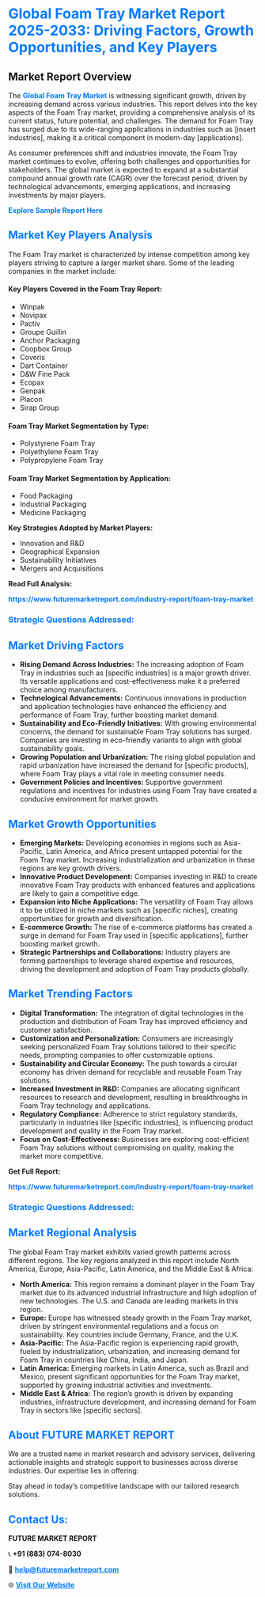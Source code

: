<h1 style="color: #007BFF;">Global Foam Tray Market Report 2025-2033: Driving Factors, Growth Opportunities, and Key Players</h1>

<section id="overview">
<h2>Market Report Overview</h2>
<p>The <a href="https://www.futuremarketreport.com/industry-report/foam-tray-market" style="color: #007BFF; text-decoration: none;"><strong>Global Foam Tray Market</strong></a> is witnessing significant growth, driven by increasing demand across various industries. This report delves into the key aspects of the Foam Tray market, providing a comprehensive analysis of its current status, future potential, and challenges. The demand for Foam Tray has surged due to its wide-ranging applications in industries such as [insert industries], making it a critical component in modern-day [applications].</p>
<p>As consumer preferences shift and industries innovate, the Foam Tray market continues to evolve, offering both challenges and opportunities for stakeholders. The global market is expected to expand at a substantial compound annual growth rate (CAGR) over the forecast period, driven by technological advancements, emerging applications, and increasing investments by major players.</p>
</section>

<section id="overview">
<p><a href="https://www.futuremarketreport.com/request-sample/reportId=26736" style="color: #007BFF; text-decoration: none;"><strong>Explore Sample Report Here</strong></a></p>
</section>

<section id="key-players">
<h2 style="color: #007BFF;">Market Key Players Analysis</h2>
<p>The Foam Tray market is characterized by intense competition among key players striving to capture a larger market share. Some of the leading companies in the market include:</p>
<h4>Key Players Covered in the Foam Tray Report:</h4>
<ul><li>Winpak</li><li>Novipax</li><li>Pactiv</li><li>Groupe Guillin</li><li>Anchor Packaging</li><li>Coopbox Group</li><li>Coveris</li><li>Dart Container</li><li>D&amp;W Fine Pack</li><li>Ecopax</li><li>Genpak</li><li>Placon</li><li>Sirap Group</li></ul>
<h4>Foam Tray Market Segmentation by Type:</h4>
<ul><li>Polystyrene Foam Tray</li><li>Polyethylene Foam Tray</li><li>Polypropylene Foam Tray</li></ul>

<h4>Foam Tray Market Segmentation by Application:</h4>
<ul><li>Food Packaging</li><li>Industrial Packaging</li><li>Medicine Packaging</li></ul>
<p><strong>Key Strategies Adopted by Market Players:</strong></p>
<ul>
<li>Innovation and R&D</li>
<li>Geographical Expansion</li>
<li>Sustainability Initiatives</li>
<li>Mergers and Acquisitions</li>
</ul>
</section>

<section>
<p><strong>Read Full Analysis: </strong></p><a href="https://www.futuremarketreport.com/industry-report/foam-tray-market" style="color: #007BFF; text-decoration: none;"><strong>https://www.futuremarketreport.com/industry-report/foam-tray-market</strong></a>
<h3 style="color: #007BFF;">Strategic Questions Addressed:</h3>
</section>

<section id="driving-factors">
<h2 style="color: #007BFF;">Market Driving Factors</h2>
<ul>
<li><strong>Rising Demand Across Industries:</strong> The increasing adoption of Foam Tray in industries such as [specific industries] is a major growth driver. Its versatile applications and cost-effectiveness make it a preferred choice among manufacturers.</li>
<li><strong>Technological Advancements:</strong> Continuous innovations in production and application technologies have enhanced the efficiency and performance of Foam Tray, further boosting market demand.</li>
<li><strong>Sustainability and Eco-Friendly Initiatives:</strong> With growing environmental concerns, the demand for sustainable Foam Tray solutions has surged. Companies are investing in eco-friendly variants to align with global sustainability goals.</li>
<li><strong>Growing Population and Urbanization:</strong> The rising global population and rapid urbanization have increased the demand for [specific products], where Foam Tray plays a vital role in meeting consumer needs.</li>
<li><strong>Government Policies and Incentives:</strong> Supportive government regulations and incentives for industries using Foam Tray have created a conducive environment for market growth.</li>
</ul>
</section>

<section id="growth-opportunities">
<h2 style="color: #007BFF;">Market Growth Opportunities</h2>
<ul>
<li><strong>Emerging Markets:</strong> Developing economies in regions such as Asia-Pacific, Latin America, and Africa present untapped potential for the Foam Tray market. Increasing industrialization and urbanization in these regions are key growth drivers.</li>
<li><strong>Innovative Product Development:</strong> Companies investing in R&D to create innovative Foam Tray products with enhanced features and applications are likely to gain a competitive edge.</li>
<li><strong>Expansion into Niche Applications:</strong> The versatility of Foam Tray allows it to be utilized in niche markets such as [specific niches], creating opportunities for growth and diversification.</li>
<li><strong>E-commerce Growth:</strong> The rise of e-commerce platforms has created a surge in demand for Foam Tray used in [specific applications], further boosting market growth.</li>
<li><strong>Strategic Partnerships and Collaborations:</strong> Industry players are forming partnerships to leverage shared expertise and resources, driving the development and adoption of Foam Tray products globally.</li>
</ul>
</section>

<section id="trending-factors">
<h2 style="color: #007BFF;">Market Trending Factors</h2>
<ul>
<li><strong>Digital Transformation:</strong> The integration of digital technologies in the production and distribution of Foam Tray has improved efficiency and customer satisfaction.</li>
<li><strong>Customization and Personalization:</strong> Consumers are increasingly seeking personalized Foam Tray solutions tailored to their specific needs, prompting companies to offer customizable options.</li>
<li><strong>Sustainability and Circular Economy:</strong> The push towards a circular economy has driven demand for recyclable and reusable Foam Tray solutions.</li>
<li><strong>Increased Investment in R&D:</strong> Companies are allocating significant resources to research and development, resulting in breakthroughs in Foam Tray technology and applications.</li>
<li><strong>Regulatory Compliance:</strong> Adherence to strict regulatory standards, particularly in industries like [specific industries], is influencing product development and quality in the Foam Tray market.</li>
<li><strong>Focus on Cost-Effectiveness:</strong> Businesses are exploring cost-efficient Foam Tray solutions without compromising on quality, making the market more competitive.</li>
</ul>
</section>

<section>
<p><strong>Get Full Report: </strong></p><a href="https://www.futuremarketreport.com/industry-report/foam-tray-market" style="color: #007BFF; text-decoration: none;"><strong>https://www.futuremarketreport.com/industry-report/foam-tray-market</strong></a>
<h3 style="color: #007BFF;">Strategic Questions Addressed:</h3>
</section>


<section id="regional-analysis">
<h2 style="color: #007BFF;">Market Regional Analysis</h2>
<p>The global Foam Tray market exhibits varied growth patterns across different regions. The key regions analyzed in this report include North America, Europe, Asia-Pacific, Latin America, and the Middle East & Africa:</p>
<ul>
<li><strong>North America:</strong> This region remains a dominant player in the Foam Tray market due to its advanced industrial infrastructure and high adoption of new technologies. The U.S. and Canada are leading markets in this region.</li>
<li><strong>Europe:</strong> Europe has witnessed steady growth in the Foam Tray market, driven by stringent environmental regulations and a focus on sustainability. Key countries include Germany, France, and the U.K.</li>
<li><strong>Asia-Pacific:</strong> The Asia-Pacific region is experiencing rapid growth, fueled by industrialization, urbanization, and increasing demand for Foam Tray in countries like China, India, and Japan.</li>
<li><strong>Latin America:</strong> Emerging markets in Latin America, such as Brazil and Mexico, present significant opportunities for the Foam Tray market, supported by growing industrial activities and investments.</li>
<li><strong>Middle East & Africa:</strong> The region’s growth is driven by expanding industries, infrastructure development, and increasing demand for Foam Tray in sectors like [specific sectors].</li>
</ul>
</section>

<footer>
<h2 style="color: #007BFF;">About FUTURE MARKET REPORT</h2>
<p>We are a trusted name in market research and advisory services, delivering actionable insights and strategic support to businesses across diverse industries. Our expertise lies in offering:</p>

<p>Stay ahead in today’s competitive landscape with our tailored research solutions.</p>

<h2 style="color: #007BFF;">Contact Us:</h2>
<p><strong>FUTURE MARKET REPORT</strong></p>
<p>📞 <strong>+91 (883) 074-8030</strong></p>
<p>📧 <strong><a href="mailto:help@futuremarketreport.com" style="color: #007BFF;">help@futuremarketreport.com</a></strong></p>
<p>🌐 <strong><a href="https://www.futuremarketreport.com/" style="color: #007BFF;">Visit Our Website</a></strong></p>
</footer>